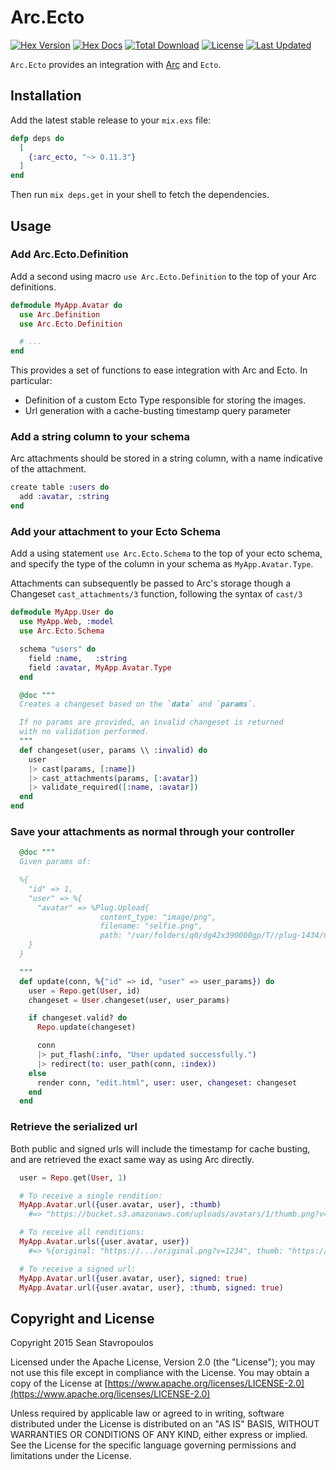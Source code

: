 # Arc.Ecto

[![Hex Version](https://img.shields.io/hexpm/v/arc_ecto.svg)](https://hex.pm/packages/arc_ecto)
[![Hex Docs](https://img.shields.io/badge/hex-docs-lightgreen.svg)](https://hexdocs.pm/arc_ecto/)
[![Total Download](https://img.shields.io/hexpm/dt/arc_ecto.svg)](https://hex.pm/packages/arc_ecto)
[![License](https://img.shields.io/hexpm/l/arc_ecto.svg)](https://github.com/stavro/arc_ecto/blob/master/LICENSE)
[![Last Updated](https://img.shields.io/github/last-commit/stavro/arc_ecto.svg)](https://github.com/stavro/arc_ecto/commits/master)

`Arc.Ecto` provides an integration with [Arc](https://github.com/stavro/arc) and `Ecto`.

## Installation

Add the latest stable release to your `mix.exs` file:

```elixir
defp deps do
  [
    {:arc_ecto, "~> 0.11.3"}
  ]
end
```

Then run `mix deps.get` in your shell to fetch the dependencies.

## Usage

### Add Arc.Ecto.Definition

Add a second using macro `use Arc.Ecto.Definition` to the top of your Arc definitions.

```elixir
defmodule MyApp.Avatar do
  use Arc.Definition
  use Arc.Ecto.Definition

  # ...
end
```

This provides a set of functions to ease integration with Arc and Ecto.  In particular:

  * Definition of a custom Ecto Type responsible for storing the images.
  * Url generation with a cache-busting timestamp query parameter

### Add a string column to your schema

Arc attachments should be stored in a string column, with a name indicative of the attachment.

```elixir
create table :users do
  add :avatar, :string
end
```

### Add your attachment to your Ecto Schema

Add a using statement `use Arc.Ecto.Schema` to the top of your ecto schema, and specify the type of the column in your schema as `MyApp.Avatar.Type`.

Attachments can subsequently be passed to Arc's storage though a Changeset `cast_attachments/3` function, following the syntax of `cast/3`

```elixir
defmodule MyApp.User do
  use MyApp.Web, :model
  use Arc.Ecto.Schema

  schema "users" do
    field :name,   :string
    field :avatar, MyApp.Avatar.Type
  end

  @doc """
  Creates a changeset based on the `data` and `params`.

  If no params are provided, an invalid changeset is returned
  with no validation performed.
  """
  def changeset(user, params \\ :invalid) do
    user
    |> cast(params, [:name])
    |> cast_attachments(params, [:avatar])
    |> validate_required([:name, :avatar])
  end
end
```

### Save your attachments as normal through your controller

```elixir
  @doc """
  Given params of:

  %{
    "id" => 1,
    "user" => %{
      "avatar" => %Plug.Upload{
                    content_type: "image/png",
                    filename: "selfie.png",
                    path: "/var/folders/q0/dg42x390000gp/T//plug-1434/multipart-765369-5"}
    }
  }

  """
  def update(conn, %{"id" => id, "user" => user_params}) do
    user = Repo.get(User, id)
    changeset = User.changeset(user, user_params)

    if changeset.valid? do
      Repo.update(changeset)

      conn
      |> put_flash(:info, "User updated successfully.")
      |> redirect(to: user_path(conn, :index))
    else
      render conn, "edit.html", user: user, changeset: changeset
    end
  end
```

### Retrieve the serialized url

Both public and signed urls will include the timestamp for cache busting, and are retrieved the exact same way as using Arc directly.

```elixir
  user = Repo.get(User, 1)

  # To receive a single rendition:
  MyApp.Avatar.url({user.avatar, user}, :thumb)
    #=> "https://bucket.s3.amazonaws.com/uploads/avatars/1/thumb.png?v=63601457477"

  # To receive all renditions:
  MyApp.Avatar.urls({user.avatar, user})
    #=> %{original: "https://.../original.png?v=1234", thumb: "https://.../thumb.png?v=1234"}

  # To receive a signed url:
  MyApp.Avatar.url({user.avatar, user}, signed: true)
  MyApp.Avatar.url({user.avatar, user}, :thumb, signed: true)
```

## Copyright and License

Copyright 2015 Sean Stavropoulos

Licensed under the Apache License, Version 2.0 (the "License");
you may not use this file except in compliance with the License.
You may obtain a copy of the License at [https://www.apache.org/licenses/LICENSE-2.0](https://www.apache.org/licenses/LICENSE-2.0)

Unless required by applicable law or agreed to in writing, software
distributed under the License is distributed on an "AS IS" BASIS,
WITHOUT WARRANTIES OR CONDITIONS OF ANY KIND, either express or implied.
See the License for the specific language governing permissions and
limitations under the License.
